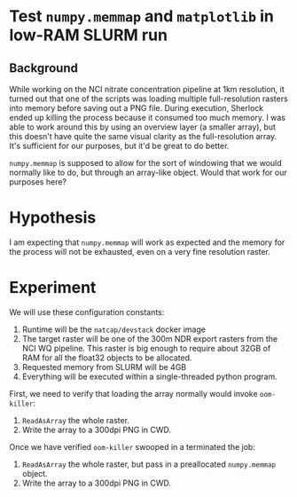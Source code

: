 # Test `numpy.memmap` and `matplotlib` in low-RAM SLURM run

## Background

While working on the NCI nitrate concentration pipeline at 1km resolution, it
turned out that one of the scripts was loading multiple full-resolution rasters
into memory before saving out a PNG file.  During execution, Sherlock ended up
killing the process because it consumed too much memory.  I was able to work
around this by using an overview layer (a smaller array), but this doesn't have
quite the same visual clarity as the full-resolution array.  It's sufficient
for our purposes, but it'd be great to do better.

`numpy.memmap` is supposed to allow for the sort of windowing that we would
normally like to do, but through an array-like object.  Would that work for our
purposes here?

# Hypothesis

I am expecting that `numpy.memmap` will work as expected and the memory for the
process will not be exhausted, even on a very fine resolution raster.

# Experiment

We will use these configuration constants:

1. Runtime will be the `natcap/devstack` docker image
2. The target raster will be one of the 300m NDR export rasters from the NCI WQ
   pipeline.  This raster is big enough to require about 32GB of RAM for all
   the float32 objects to be allocated.
3. Requested memory from SLURM will be 4GB
4. Everything will be executed within a single-threaded python program.

First, we need to verify that loading the array normally would invoke `oom-killer`:

1. `ReadAsArray` the whole raster.
2. Write the array to a 300dpi PNG in CWD.

Once we have verified `oom-killer` swooped in a terminated the job:

1. `ReadAsArray` the whole raster, but pass in a preallocated `numpy.memmap` object.
2. Write the array to a 300dpi PNG in CWD.

